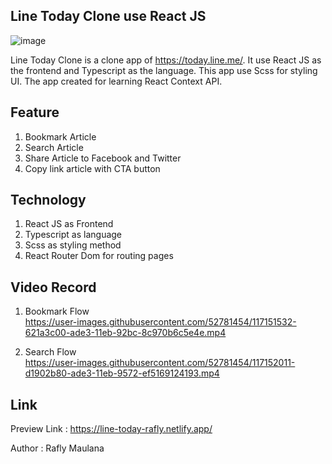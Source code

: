 ## Line Today Clone use React JS  
![image](https://user-images.githubusercontent.com/52781454/117149558-85dc8280-ade1-11eb-8f26-2138a8438685.png)
   
Line Today Clone is a clone app of https://today.line.me/. It use React JS as the frontend and Typescript as the language. This app use Scss for styling UI. The app created for learning React Context API.  

## Feature  
1. Bookmark Article  
2. Search Article  
3. Share Article to Facebook and Twitter  
4. Copy link article with CTA button   

## Technology  
1. React JS as Frontend  
2. Typescript as language  
3. Scss as styling method  
4. React Router Dom for routing pages    
  
## Video Record  
1. Bookmark Flow  
https://user-images.githubusercontent.com/52781454/117151532-621a3c00-ade3-11eb-92bc-8c970b6c5e4e.mp4   
  
2. Search Flow  
https://user-images.githubusercontent.com/52781454/117152011-d1902b80-ade3-11eb-9572-ef5169124193.mp4




## Link   
Preview Link : https://line-today-rafly.netlify.app/  

Author : Rafly Maulana   
